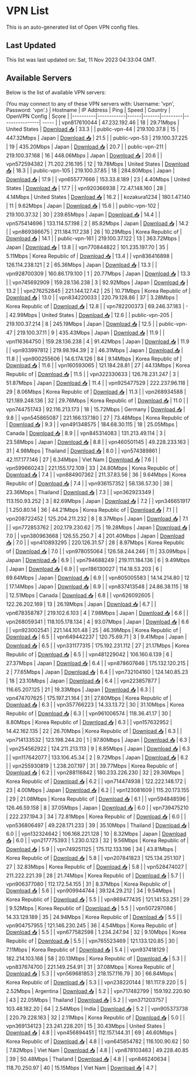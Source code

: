 # VPN List

This is an auto-generated list of Open VPN config files.

## Last Updated

This list was last updated on: Sat, 11 Nov 2023 04:33:04 GMT.

## Available Servers

Below is the list of available VPN servers:

(You may connect to any of these VPN servers with: Username: 'vpn', Password: 'vpn'.)
| Hostname | IP Address | Ping | Speed | Country | OpenVPN Config | Score |
|----------|------------|------|-------|---------|----------------| ----- |
| vpn817610044 | 47.232.192.46 | 18 | 29.71Mbps | United States | [Download 📥](./configs/server_0_US.ovpn) | 33.3 |
| public-vpn-44 | 219.100.37.8 | 15 | 447.32Mbps | Japan | [Download 📥](./configs/server_1_JP.ovpn) | 21.5 |
| public-vpn-53 | 219.100.37.225 | 19 | 435.20Mbps | Japan | [Download 📥](./configs/server_2_JP.ovpn) | 20.7 |
| public-vpn-211 | 219.100.37.168 | 16 | 448.06Mbps | Japan | [Download 📥](./configs/server_3_JP.ovpn) | 20.6 |
| vpn572594382 | 71.202.216.195 | 12 | 19.78Mbps | United States | [Download 📥](./configs/server_4_US.ovpn) | 18.3 |
| public-vpn-105 | 219.100.37.85 | 18 | 284.80Mbps | Japan | [Download 📥](./configs/server_5_JP.ovpn) | 17.9 |
| vpn655777666 | 153.33.8.189 | 23 | 4.40Mbps | United States | [Download 📥](./configs/server_6_US.ovpn) | 17.7 |
| vpn920366938 | 72.47.148.160 | 28 | 4.14Mbps | United States | [Download 📥](./configs/server_7_US.ovpn) | 16.2 |
| kozakura1234 | 180.1.47.140 | 11 | 9.62Mbps | Japan | [Download 📥](./configs/server_8_JP.ovpn) | 15.6 |
| public-vpn-102 | 219.100.37.32 | 30 | 239.65Mbps | Japan | [Download 📥](./configs/server_9_JP.ovpn) | 14.4 |
| vpn575414696 | 133.114.57.198 | 2 | 85.82Mbps | Japan | [Download 📥](./configs/server_10_JP.ovpn) | 14.2 |
| vpn869386675 | 211.184.117.238 | 26 | 10.29Mbps | Korea Republic of | [Download 📥](./configs/server_11_KR.ovpn) | 14.1 |
| public-vpn-161 | 219.100.37.122 | 13 | 363.72Mbps | Japan | [Download 📥](./configs/server_12_JP.ovpn) | 13.8 |
| vpn770844822 | 101.235.197.70 | 35 | 5.11Mbps | Korea Republic of | [Download 📥](./configs/server_13_KR.ovpn) | 13.4 |
| vpn836416898 | 126.114.238.121 | 2 | 65.36Mbps | Japan | [Download 📥](./configs/server_14_JP.ovpn) | 13.3 |
| vpn928700309 | 160.86.179.100 | 1 | 20.77Mbps | Japan | [Download 📥](./configs/server_15_JP.ovpn) | 13.3 |
| vpn745692909 | 159.28.136.238 | 3 | 92.92Mbps | Japan | [Download 📥](./configs/server_16_JP.ovpn) | 13.2 |
| vpn276252845 | 221.144.127.42 | 25 | 10.71Mbps | Korea Republic of | [Download 📥](./configs/server_17_KR.ovpn) | 13.0 |
| vpn834220033 | 220.79.128.86 | 37 | 3.28Mbps | Korea Republic of | [Download 📥](./configs/server_18_KR.ovpn) | 12.8 |
| vpn782200373 | 69.246.37.183 | - | 42.99Mbps | United States | [Download 📥](./configs/server_19_US.ovpn) | 12.6 |
| public-vpn-205 | 219.100.37.214 | 8 | 245.19Mbps | Japan | [Download 📥](./configs/server_20_JP.ovpn) | 12.5 |
| public-vpn-47 | 219.100.37.11 | 9 | 435.43Mbps | Japan | [Download 📥](./configs/server_21_JP.ovpn) | 11.9 |
| vpn116364750 | 159.28.136.238 | 4 | 91.42Mbps | Japan | [Download 📥](./configs/server_22_JP.ovpn) | 11.9 |
| vpn933997812 | 219.98.194.39 | 2 | 46.31Mbps | Japan | [Download 📥](./configs/server_23_JP.ovpn) | 11.8 |
| vpn900255606 | 14.6.174.126 | 84 | 9.14Mbps | Korea Republic of | [Download 📥](./configs/server_24_KR.ovpn) | 11.6 |
| vpn160593065 | 121.184.28.81 | 27 | 44.13Mbps | Korea Republic of | [Download 📥](./configs/server_25_KR.ovpn) | 11.5 |
| vpn322330633 | 126.78.231.247 | 3 | 51.87Mbps | Japan | [Download 📥](./configs/server_26_JP.ovpn) | 11.4 |
| vpn925477529 | 222.237.96.118 | 29 | 8.06Mbps | Korea Republic of | [Download 📥](./configs/server_27_KR.ovpn) | 11.3 |
| vpn268934588 | 121.189.248.136 | 32 | 29.76Mbps | Korea Republic of | [Download 📥](./configs/server_28_KR.ovpn) | 11.0 |
| vpn744751743 | 92.116.213.173 | 18 | 15.72Mbps | Germany | [Download 📥](./configs/server_29_DE.ovpn) | 9.8 |
| vpn545865087 | 221.166.137.180 | 27 | 73.48Mbps | Korea Republic of | [Download 📥](./configs/server_30_KR.ovpn) | 9.3 |
| vpn491348575 | 184.68.30.115 | 18 | 25.05Mbps | Canada | [Download 📥](./configs/server_31_CA.ovpn) | 8.9 |
| vpn845314083 | 131.213.49.114 | 3 | 23.58Mbps | Japan | [Download 📥](./configs/server_32_JP.ovpn) | 8.8 |
| vpn460501145 | 49.228.233.163 | 31 | 4.98Mbps | Thailand | [Download 📥](./configs/server_33_TH.ovpn) | 8.0 |
| vpn574389861 | 42.117.177.146 | 27 | 6.34Mbps | Viet Nam | [Download 📥](./configs/server_34_VN.ovpn) | 7.6 |
| vpn599660243 | 221.155.172.109 | 33 | 24.80Mbps | Korea Republic of | [Download 📥](./configs/server_35_KR.ovpn) | 7.4 |
| vpn884907362 | 211.37.83.56 | 36 | 9.64Mbps | Korea Republic of | [Download 📥](./configs/server_36_KR.ovpn) | 7.4 |
| vpn936157352 | 58.136.57.30 | 38 | 23.36Mbps | Thailand | [Download 📥](./configs/server_37_TH.ovpn) | 7.3 |
| vpn362923349 | 113.150.93.252 | 3 | 82.69Mbps | Japan | [Download 📥](./configs/server_38_JP.ovpn) | 7.2 |
| vpn346651917 | 1.250.80.14 | 36 | 44.21Mbps | Korea Republic of | [Download 📥](./configs/server_39_KR.ovpn) | 7.1 |
| vpn208722452 | 125.204.211.232 | 8 | 8.37Mbps | Japan | [Download 📥](./configs/server_40_JP.ovpn) | 7.1 |
| vpn772853762 | 202.179.230.62 | 75 | 19.28Mbps | Japan | [Download 📥](./configs/server_41_JP.ovpn) | 7.0 |
| vpn380963668 | 126.55.250.7 | 4 | 201.40Mbps | Japan | [Download 📥](./configs/server_42_JP.ovpn) | 7.0 |
| vpn410893295 | 220.126.31.57 | 28 | 8.97Mbps | Korea Republic of | [Download 📥](./configs/server_43_KR.ovpn) | 7.0 |
| vpn978055064 | 126.58.244.246 | 11 | 33.09Mbps | Japan | [Download 📥](./configs/server_44_JP.ovpn) | 6.9 |
| vpn794688249 | 219.111.184.136 | 6 | 9.49Mbps | Japan | [Download 📥](./configs/server_45_JP.ovpn) | 6.9 |
| vpn186130027 | 114.18.53.203 | 6 | 69.64Mbps | Japan | [Download 📥](./configs/server_46_JP.ovpn) | 6.9 |
| vpn805005583 | 14.14.214.80 | 12 | 17.14Mbps | Japan | [Download 📥](./configs/server_47_JP.ovpn) | 6.9 |
| vpn837413548 | 24.86.38.115 | 18 | 12.51Mbps | Canada | [Download 📥](./configs/server_48_CA.ovpn) | 6.8 |
| vpn626092605 | 122.26.202.169 | 13 | 26.19Mbps | Japan | [Download 📥](./configs/server_49_JP.ovpn) | 6.7 |
| vpn678358787 | 219.102.6.103 | 4 | 7.98Mbps | Japan | [Download 📥](./configs/server_50_JP.ovpn) | 6.6 |
| vpn268059341 | 118.105.178.134 | 4 | 93.07Mbps | Japan | [Download 📥](./configs/server_51_JP.ovpn) | 6.6 |
| vpn923002541 | 221.144.101.48 | 25 | 46.39Mbps | Korea Republic of | [Download 📥](./configs/server_52_KR.ovpn) | 6.5 |
| vpn649442237 | 120.75.69.71 | 3 | 9.41Mbps | Japan | [Download 📥](./configs/server_53_JP.ovpn) | 6.5 |
| vpn331177315 | 175.192.231.112 | 27 | 21.17Mbps | Korea Republic of | [Download 📥](./configs/server_54_KR.ovpn) | 6.5 |
| vpn481229042 | 106.160.6.139 | 6 | 27.37Mbps | Japan | [Download 📥](./configs/server_55_JP.ovpn) | 6.4 |
| vpn878607646 | 175.132.120.215 | 2 | 77.65Mbps | Japan | [Download 📥](./configs/server_56_JP.ovpn) | 6.4 |
| vpn732104160 | 124.140.85.23 | 18 | 23.10Mbps | Japan | [Download 📥](./configs/server_57_JP.ovpn) | 6.4 |
| vpn223857877 | 116.65.207.125 | 21 | 19.33Mbps | Japan | [Download 📥](./configs/server_58_JP.ovpn) | 6.3 |
| vpn474707625 | 175.197.21.164 | 31 | 27.80Mbps | Korea Republic of | [Download 📥](./configs/server_59_KR.ovpn) | 6.3 |
| vpn357766223 | 14.33.13.72 | 30 | 31.10Mbps | Korea Republic of | [Download 📥](./configs/server_60_KR.ovpn) | 6.3 |
| vpn961006574 | 118.36.41.17 | 30 | 8.80Mbps | Korea Republic of | [Download 📥](./configs/server_61_KR.ovpn) | 6.3 |
| vpn157632952 | 14.42.162.135 | 22 | 26.70Mbps | Korea Republic of | [Download 📥](./configs/server_62_KR.ovpn) | 6.3 |
| vpn714133532 | 123.198.244.20 | 1 | 97.80Mbps | Japan | [Download 📥](./configs/server_63_JP.ovpn) | 6.3 |
| vpn254562922 | 124.211.213.113 | 9 | 8.85Mbps | Japan | [Download 📥](./configs/server_64_JP.ovpn) | 6.3 |
| vpn117642077 | 133.106.45.34 | 2 | 9.72Mbps | Japan | [Download 📥](./configs/server_65_JP.ovpn) | 6.2 |
| vpn255930819 | 1.238.207.197 | 31 | 39.77Mbps | Korea Republic of | [Download 📥](./configs/server_66_KR.ovpn) | 6.2 |
| vpn288116842 | 180.233.226.230 | 32 | 29.36Mbps | Korea Republic of | [Download 📥](./configs/server_67_KR.ovpn) | 6.2 |
| vpn714474938 | 122.222.148.172 | 23 | 4.00Mbps | Japan | [Download 📥](./configs/server_68_JP.ovpn) | 6.2 |
| vpn123081609 | 115.20.173.155 | 29 | 21.08Mbps | Korea Republic of | [Download 📥](./configs/server_69_KR.ovpn) | 6.1 |
| vpn594848596 | 126.46.59.158 | 8 | 37.05Mbps | Japan | [Download 📥](./configs/server_70_JP.ovpn) | 6.0 |
| vpn739475210 | 222.237.194.3 | 34 | 72.81Mbps | Korea Republic of | [Download 📥](./configs/server_71_KR.ovpn) | 6.0 |
| vpn536806497 | 49.228.171.233 | 39 | 35.10Mbps | Thailand | [Download 📥](./configs/server_72_TH.ovpn) | 6.0 |
| vpn132324642 | 106.168.221.128 | 10 | 8.32Mbps | Japan | [Download 📥](./configs/server_73_JP.ovpn) | 6.0 |
| vpn217775393 | 1.230.0.123 | 32 | 9.56Mbps | Korea Republic of | [Download 📥](./configs/server_74_KR.ovpn) | 5.9 |
| vpn749251125 | 175.112.133.196 | 34 | 43.81Mbps | Korea Republic of | [Download 📥](./configs/server_75_KR.ovpn) | 5.8 |
| vpn207841823 | 125.134.251.107 | 27 | 32.83Mbps | Korea Republic of | [Download 📥](./configs/server_76_KR.ovpn) | 5.8 |
| vpn528474027 | 211.222.221.39 | 28 | 21.74Mbps | Korea Republic of | [Download 📥](./configs/server_77_KR.ovpn) | 5.7 |
| vpn906377080 | 112.172.54.155 | 31 | 8.37Mbps | Korea Republic of | [Download 📥](./configs/server_78_KR.ovpn) | 5.6 |
| vpn909944744 | 39.124.29.212 | 34 | 9.54Mbps | Korea Republic of | [Download 📥](./configs/server_79_KR.ovpn) | 5.5 |
| vpn869477435 | 121.141.53.251 | 29 | 9.52Mbps | Korea Republic of | [Download 📥](./configs/server_80_KR.ovpn) | 5.5 |
| vpn507297086 | 14.33.129.189 | 35 | 24.94Mbps | Korea Republic of | [Download 📥](./configs/server_81_KR.ovpn) | 5.5 |
| vpn904757955 | 121.146.230.245 | 36 | 4.54Mbps | Korea Republic of | [Download 📥](./configs/server_82_KR.ovpn) | 5.5 |
| vpn677582598 | 1.234.247.94 | 32 | 9.10Mbps | Korea Republic of | [Download 📥](./configs/server_83_KR.ovpn) | 5.5 |
| vpn765523469 | 121.133.120.85 | 30 | 7.11Mbps | Korea Republic of | [Download 📥](./configs/server_84_KR.ovpn) | 5.4 |
| vpn937418129 | 182.214.103.168 | 58 | 20.13Mbps | Korea Republic of | [Download 📥](./configs/server_85_KR.ovpn) | 5.3 |
| vpn837674700 | 221.149.254.91 | 31 | 37.08Mbps | Korea Republic of | [Download 📥](./configs/server_86_KR.ovpn) | 5.3 |
| vpn569681853 | 218.157.116.79 | 30 | 66.84Mbps | Korea Republic of | [Download 📥](./configs/server_87_KR.ovpn) | 5.3 |
| vpn238220144 | 181.117.9.220 | 5 | 2.52Mbps | Argentina | [Download 📥](./configs/server_88_AR.ovpn) | 5.2 |
| vpn717482799 | 159.192.220.90 | 43 | 22.05Mbps | Thailand | [Download 📥](./configs/server_89_TH.ovpn) | 5.2 |
| vpn371203757 | 103.48.182.20 | 64 | 2.54Mbps | India | [Download 📥](./configs/server_90_IN.ovpn) | 5.2 |
| vpn905373738 | 220.79.228.163 | 32 | 2.11Mbps | Korea Republic of | [Download 📥](./configs/server_91_KR.ovpn) | 5.0 |
| vpn369134123 | 23.241.228.201 | 15 | 30.43Mbps | United States | [Download 📥](./configs/server_92_US.ovpn) | 4.8 |
| vpn456894451 | 112.157.144.31 | 69 | 46.60Mbps | Korea Republic of | [Download 📥](./configs/server_93_KR.ovpn) | 4.8 |
| vpn645854782 | 116.100.90.62 | 50 | 7.82Mbps | Viet Nam | [Download 📥](./configs/server_94_VN.ovpn) | 4.8 |
| vpn878103463 | 49.228.40.85 | 39 | 50.48Mbps | Thailand | [Download 📥](./configs/server_95_TH.ovpn) | 4.8 |
| vpn846240634 | 118.70.250.97 | 40 | 15.15Mbps | Viet Nam | [Download 📥](./configs/server_96_VN.ovpn) | 4.7 |
